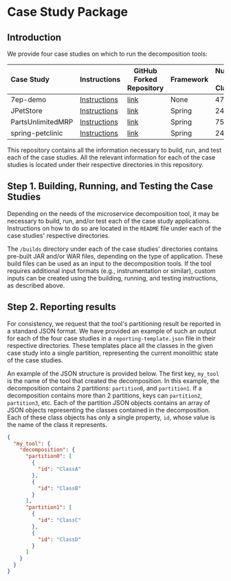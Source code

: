 # Case Study Package

## Introduction

We provide four case studies on which to run the decomposition tools:

| Case Study                                         | Instructions | GitHub Forked Repository | Framework | Number of Classes | Test Coverage |
| :-------------------------------------------------- | - | ----------- | --------- | ----------------- | ------------- | 
| 7ep-demo                | [Instructions](./7ep-demo/README.md) | [link](https://github.com/SarahBornais/demo)             | None      | 47                | 93%           |
| JPetStore                 | [Instructions](./JPetStore/README.md) | [link](https://github.com/SarahBornais/jpetstore-6)      | Spring    | 24                | 64%           | 
| PartsUnlimitedMRP | [Instructions](./PartsUnlimitedMRP/README.md) | [link](https://github.com/SarahBornais/PartsUnlimitedMRP)            | Spring    | 75                | 65%           | 
| spring-petclinic   | [Instructions](./spring-petclinic/README.md) | [link](https://github.com/SarahBornais/spring-petclinic)             | Spring    | 24                | 94%           | 



This repository contains all the information necessary to build, run, and test each of the case studies. All the
relevant information for each of the case studies is located under their respective directories in this repository.

## Step 1. Building, Running, and Testing the Case Studies

Depending on the needs of the microservice decomposition tool, it may be necessary to build, run, and/or test each of the
case study applications. Instructions on how to do so are located in the `README` file under each of the case studies'
respective directories.

The `/builds` directory under each of the case studies' directories contains pre-built JAR and/or WAR files, depending
on the type of application. These build files can be used as an input to the decomposition tools. If the tool requires additional input formats (e.g., instrumentation or similar), custom inputs can be created using the building, running, and testing instructions, as described above.

## Step 2. Reporting results

For consistency, we request that the tool's partitioning result be reported in a standard JSON format. We have provided
an example of such an output for each of the four case studies in a `reporting-template.json` file in their respective 
directories. These templates place all the classes in the given case study into a single partition, representing the
current monolithic state of the case studies.

An example of the JSON structure is provided below. The first key, `my_tool` is the name of the tool that created the 
decomposition. In this example, the decomposition contains 2 partitions: `partition0`, and `partition1`. If a decomposition contains more than
2 partitions, keys can `partition2`, `partition3`, etc. Each of the partition JSON objects contains
an array of JSON objects representing the classes contained in the decomposition. Each of these class objects has only a
single property, `id`, whose value is the name of the class it represents.

```json
{
  "my_tool": {
    "decomposition": {
      "partition0": [
        {
          "id": "ClassA"
        },
        {
          "id": "ClassB"
        }
      ],
      "partition1": [
        {
          "id": "ClassC"
        },
        {
          "id": "ClassD"
        }
      ]
    }
  }
}
```
